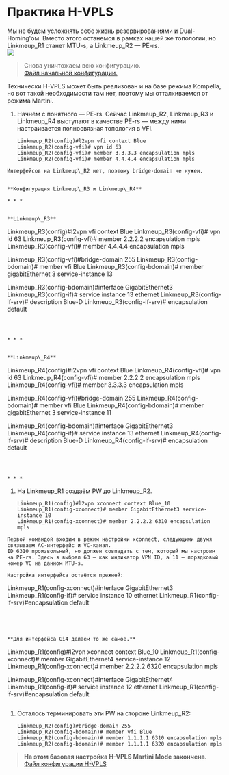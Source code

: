 # Практика H-VPLS

Мы не будем усложнять себе жизнь резервированиями и Dual-Homing'ом. Вместо этого останемся в рамках нашей же топологии, но Linkmeup\_R1 станет MTU-s, а Linkmeup\_R2 — PE-rs.  
![](https://habrastorage.org/files/bda/b21/bc8/bdab21bc884a40deba3f8bb2af30f8ba.png)

> Снова уничтожаем всю конфигурацию.  
> [Файл начальной конфигурации.](https://docs.google.com/document/d/1_o0-Fu0_g1JGCfxGQuDWrIVzaNFRbVPUpDXdk_Rvvdo/pub)

Технически H-VPLS может быть реализован и на базе режима Kompella, но вот такой необходимости там нет, поэтому мы отталкиваемся от режима Martini.

1. Начнём с понятного — PE-rs. Сейчас Linkmeup\_R2, Linkmeup\_R3 и Linkmeup\_R4 выступают в качестве PE-rs — между ними настраивается полносвязная топология в VFI.

   ```text
   Linkmeup_R2(config)#l2vpn vfi context Blue
   Linkmeup_R2(config-vfi)# vpn id 63
   Linkmeup_R2(config-vfi)# member 3.3.3.3 encapsulation mpls
   Linkmeup_R2(config-vfi)# member 4.4.4.4 encapsulation mpls
   ```

```text
Интерфейсов на Linkmeup\_R2 нет, поэтому bridge-domain не нужен.  


**Конфигурация Linkmeup\_R3 и Linkmeup\_R4**

* * *


**Linkmeup\_R3**  

```
Linkmeup_R3(config)#l2vpn vfi context Blue
Linkmeup_R3(config-vfi)# vpn id 63
Linkmeup_R3(config-vfi)# member 2.2.2.2 encapsulation mpls
Linkmeup_R3(config-vfi)# member 4.4.4.4 encapsulation mpls

Linkmeup_R3(config-vfi)#bridge-domain 255
Linkmeup_R3(config-bdomain)# member vfi Blue
Linkmeup_R3(config-bdomain)# member gigabitEthernet 3 service-instance 13

Linkmeup_R3(config-bdomain)#interface GigabitEthernet3
Linkmeup_R3(config-if)# service instance 13 ethernet
Linkmeup_R3(config-if-srv)# description Blue-D
Linkmeup_R3(config-if-srv)# encapsulation default
```



* * *


**Linkmeup\_R4**  

```
Linkmeup_R4(config)#l2vpn vfi context Blue
Linkmeup_R4(config-vfi)# vpn id 63
Linkmeup_R4(config-vfi)# member 2.2.2.2 encapsulation mpls
Linkmeup_R4(config-vfi)# member 3.3.3.3 encapsulation mpls

Linkmeup_R4(config-vfi)#bridge-domain 255
Linkmeup_R4(config-bdomain)# member vfi Blue
Linkmeup_R4(config-bdomain)# member gigabitEthernet 3 service-instance 11

Linkmeup_R4(config-bdomain)#interface GigabitEthernet3
Linkmeup_R4(config-if)# service instance 13 ethernet
Linkmeup_R4(config-if-srv)# description Blue-D
Linkmeup_R4(config-if-srv)# encapsulation default
```



* * *
```

1. На Linkmeup\_R1 создаём PW до Linkmeup\_R2.

   ```text
   Linkmeup_R1(config)#l2vpn xconnect context Blue_10
   Linkmeup_R1(config-xconnect)# member GigabitEthernet3 service-instance 10
   Linkmeup_R1(config-xconnect)# member 2.2.2.2 6310 encapsulation mpls
   ```

```text
Первой командой входим в режим настройки xconnect, следующими двумя связываем AC-интерфейс и VC-канал.  
ID 6310 произвольный, но должен совпадать с тем, который мы настроим на PE-rs. Здесь я выбрал 63 — как индикатор VPN ID, а 11 — порядковый номер VC на данном MTU-s.  

Настройка интерфейса остаётся прежней:  

```
Linkmeup_R1(config-xconnect)#interface GigabitEthernet3
Linkmeup_R1(config-if)# service instance 10 ethernet
Linkmeup_R1(config-if-srv)#encapsulation default
```




**Для интерфейса Gi4 делаем то же самое.**

```
Linkmeup_R1(config)#l2vpn xconnect context Blue_10
Linkmeup_R1(config-xconnect)# member GigabitEthernet4 service-instance 12
Linkmeup_R1(config-xconnect)# member 2.2.2.2 6320 encapsulation mpls

Linkmeup_R1(config-xconnect)#interface GigabitEthernet4
Linkmeup_R1(config-if)# service instance 12 ethernet
Linkmeup_R1(config-if-srv)#encapsulation default
```
```

1. Осталось терминировать эти PW на стороне Linkmeup\_R2:

   ```text
   Linkmeup_R2(config)#bridge-domain 255
   Linkmeup_R2(config-bdomain)# member vfi Blue
   Linkmeup_R2(config-bdomain)# member 1.1.1.1 6310 encapsulation mpls
   Linkmeup_R2(config-bdomain)# member 1.1.1.1 6320 encapsulation mpls
   ```

> **На этом базовая настройка H-VPLS Martini Mode закончена.**  
> [Файл конфигурации H-VPLS](https://docs.google.com/document/d/1cBPLqIVZyFf7xmWEXUyCq6yicvwH9qoMEt7pDqs_qEU/pub)

